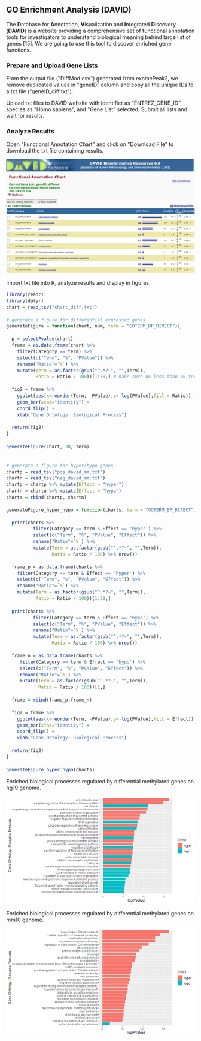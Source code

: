 ## GO Enrichment Analysis (DAVID)

The **D**atabase for **A**nnotation, **V**isualization and **I**ntegrated **D**iscovery (**DAVID**) is a website providing a comprehensive set of functional annotation tools for investigators to understand biological meaning behind large list of genes [15]. We are going to use this tool to discover enriched gene functions.



### Prepare and Upload Gene Lists 

From the output file ("DiffMod.csv") generated from exomePeak2, we remove duplicated values in "geneID" column and copy all the unique IDs to a txt file ("geneID_diff.txt"). 

Upload txt files to DAVID website with Identifier as "ENTREZ_GENE_ID", species as "Homo sapiens", and "Gene List" selected. Submit all lists and wait for results.



### Analyze Results

Open "Functional Annotation Chart" and click on "Download File" to download the txt file containing results. 

![streme_motif_finding](../assets/images/M5/david_chart.png)

Import txt file into R, analyze results and display in figures.

```R
library(readr)
library(dplyr)
chart = read_tsv("chart_diff.txt")

# generate a figure for differential expressed genes
generateFigure = function(chart, num, term = "GOTERM_BP_DIRECT"){

  p = selectPvalue(chart)
  frame = as.data.frame(chart %>%
    filter(Category == term) %>%
    select(c("Term", "%", "PValue")) %>%
    rename("Ratio"=`%`) %>%
    mutate(Term = as.factor(gsub("^.*?~", "",Term)), 
           Ratio = Ratio / 100))[1:30,] # make sure no less than 30 terms in total
  
  fig2 = frame %>%
    ggplot(aes(x=reorder(Term, -PValue),y=-log(PValue),fill = Ratio)) +
    geom_bar(stat="identity") +
    coord_flip() + 
    xlab("Gene Ontology: Biological Process") 
    
  return(fig2)
}

generateFigure(chart, 30, term)


# generate a figure for hyper/hypo genes
chartp = read_tsv("pos_david_mm.txt")
chartn = read_tsv("neg_david_mm.txt")
chartp = chartp %>% mutate(Effect = "hyper")
chartn = chartn %>% mutate(Effect = "hypo")
charts = rbind(chartp, chartn)

generateFigure_hyper_hypo = function(charts, term = "GOTERM_BP_DIRECT"){
  
  print(charts %>%
          filter(Category == term & Effect == 'hyper') %>%
          select(c("Term", "%", "PValue", "Effect")) %>%
          rename("Ratio"=`%`) %>%
          mutate(Term = as.factor(gsub("^.*?~", "",Term)), 
                 Ratio = Ratio / 100) %>% nrow())
  
  frame_p = as.data.frame(charts %>%
    filter(Category == term & Effect == 'hyper') %>%
    select(c("Term", "%", "PValue", "Effect")) %>%
    rename("Ratio"=`%`) %>%
    mutate(Term = as.factor(gsub("^.*?~", "",Term)), 
           Ratio = Ratio / 100))[1:29,]
  
  print(charts %>%
          filter(Category == term & Effect == 'hypo') %>%
          select(c("Term", "%", "PValue", "Effect")) %>%
          rename("Ratio"=`%`) %>%
          mutate(Term = as.factor(gsub("^.*?~", "",Term)), 
                 Ratio = Ratio / 100) %>% nrow())
  
  frame_n = as.data.frame(charts %>%
     filter(Category == term & Effect == 'hypo') %>%
     select(c("Term", "%", "PValue", "Effect")) %>%
     rename("Ratio"=`%`) %>%
     mutate(Term = as.factor(gsub("^.*?~", "",Term)), 
            Ratio = Ratio / 100))[1,]
  
  frame = rbind(frame_p,frame_n)
  
  fig2 = frame %>%
    ggplot(aes(x=reorder(Term, -PValue),y=-log(PValue),fill = Effect)) +
    geom_bar(stat="identity") +
    coord_flip() + 
    xlab("Gene Ontology: Biological Process")
  
  return(fig2)
}

generateFigure_hyper_hypo(charts)
```

Enriched biological processes regulated by differential methylated genes on hg19 genome.

![GO_bar_plot](../assets/images/M5/homo_pos_neg.png)

Enriched biological processes regulated by differential methylated genes on mm10 genome.

![GO_bar_plot](../assets/images/M5/mm_pos_neg.png)

